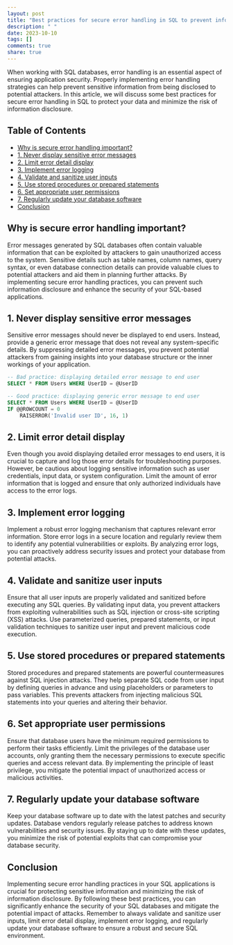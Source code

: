 ```yaml
---
layout: post
title: "Best practices for secure error handling in SQL to prevent information disclosure."
description: " "
date: 2023-10-10
tags: []
comments: true
share: true
---
```


When working with SQL databases, error handling is an essential aspect of ensuring application security. Properly implementing error handling strategies can help prevent sensitive information from being disclosed to potential attackers. In this article, we will discuss some best practices for secure error handling in SQL to protect your data and minimize the risk of information disclosure.

## Table of Contents
- [Why is secure error handling important?](#why-is-secure-error-handling-important)
- [1. Never display sensitive error messages](#1-never-display-sensitive-error-messages)
- [2. Limit error detail display](#2-limit-error-detail-display)
- [3. Implement error logging](#3-implement-error-logging)
- [4. Validate and sanitize user inputs](#4-validate-and-sanitize-user-inputs)
- [5. Use stored procedures or prepared statements](#5-use-stored-procedures-or-prepared-statements)
- [6. Set appropriate user permissions](#6-set-appropriate-user-permissions)
- [7. Regularly update your database software](#7-regularly-update-your-database-software)
- [Conclusion](#conclusion)

## Why is secure error handling important?
Error messages generated by SQL databases often contain valuable information that can be exploited by attackers to gain unauthorized access to the system. Sensitive details such as table names, column names, query syntax, or even database connection details can provide valuable clues to potential attackers and aid them in planning further attacks. By implementing secure error handling practices, you can prevent such information disclosure and enhance the security of your SQL-based applications.

## 1. Never display sensitive error messages
Sensitive error messages should never be displayed to end users. Instead, provide a generic error message that does not reveal any system-specific details. By suppressing detailed error messages, you prevent potential attackers from gaining insights into your database structure or the inner workings of your application.


```sql
-- Bad practice: displaying detailed error message to end user
SELECT * FROM Users WHERE UserID = @UserID
```


```sql
-- Good practice: displaying generic error message to end user
SELECT * FROM Users WHERE UserID = @UserID
IF @@ROWCOUNT = 0
    RAISERROR('Invalid user ID', 16, 1)
```

## 2. Limit error detail display
Even though you avoid displaying detailed error messages to end users, it is crucial to capture and log those error details for troubleshooting purposes. However, be cautious about logging sensitive information such as user credentials, input data, or system configuration. Limit the amount of error information that is logged and ensure that only authorized individuals have access to the error logs.

## 3. Implement error logging
Implement a robust error logging mechanism that captures relevant error information. Store error logs in a secure location and regularly review them to identify any potential vulnerabilities or exploits. By analyzing error logs, you can proactively address security issues and protect your database from potential attacks.

## 4. Validate and sanitize user inputs
Ensure that all user inputs are properly validated and sanitized before executing any SQL queries. By validating input data, you prevent attackers from exploiting vulnerabilities such as SQL injection or cross-site scripting (XSS) attacks. Use parameterized queries, prepared statements, or input validation techniques to sanitize user input and prevent malicious code execution.

## 5. Use stored procedures or prepared statements
Stored procedures and prepared statements are powerful countermeasures against SQL injection attacks. They help separate SQL code from user input by defining queries in advance and using placeholders or parameters to pass variables. This prevents attackers from injecting malicious SQL statements into your queries and altering their behavior.

## 6. Set appropriate user permissions
Ensure that database users have the minimum required permissions to perform their tasks efficiently. Limit the privileges of the database user accounts, only granting them the necessary permissions to execute specific queries and access relevant data. By implementing the principle of least privilege, you mitigate the potential impact of unauthorized access or malicious activities.

## 7. Regularly update your database software
Keep your database software up to date with the latest patches and security updates. Database vendors regularly release patches to address known vulnerabilities and security issues. By staying up to date with these updates, you minimize the risk of potential exploits that can compromise your database security.

## Conclusion
Implementing secure error handling practices in your SQL applications is crucial for protecting sensitive information and minimizing the risk of information disclosure. By following these best practices, you can significantly enhance the security of your SQL databases and mitigate the potential impact of attacks. Remember to always validate and sanitize user inputs, limit error detail display, implement error logging, and regularly update your database software to ensure a robust and secure SQL environment.